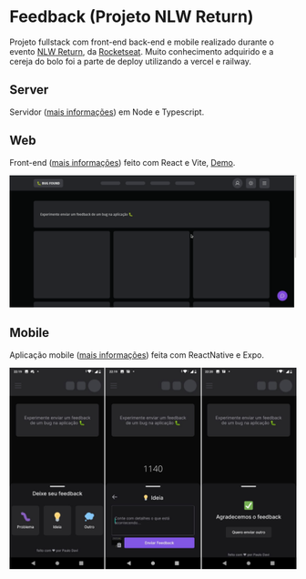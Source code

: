 # Feedback (Projeto NLW Return)

Projeto fullstack com front-end back-end e mobile realizado durante o evento [NLW Return](https://lp.rocketseat.com.br/nlw-return), da [Rocketseat](https://www.rocketseat.com.br/). Muito conhecimento adquirido e a cereja do bolo foi a parte de deploy utilizando a vercel e railway.

## Server
Servidor ([mais informações](./server/README.md)) em Node e Typescript.

## Web

Front-end ([mais informações](./web/README.md)) feito com React e Vite, [Demo](https://nlw-return-jet.vercel.app/).

![web](./.github/web.gif)


## Mobile

Aplicação mobile ([mais informações](./mobile/README.md)) feita com ReactNative e Expo.

![web](./.github/mobile.png)
